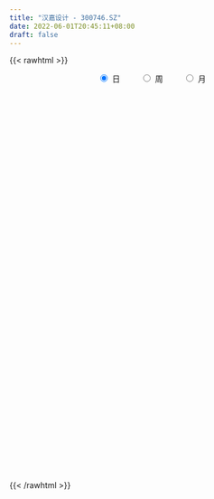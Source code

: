 ```yaml
---
title: "汉嘉设计 - 300746.SZ"
date: 2022-06-01T20:45:11+08:00
draft: false
---
```

{{< rawhtml >}}
    <div style="text-align: center">
        <label style="padding: 1rem;"><input style="margin-right: .5rem" type="radio" name="period" value="D" checked onclick="period_change(this)">日</label>
        <label style="padding: 1rem;"><input style="margin-right: .5rem" type="radio" name="period" value="W" onclick="period_change(this)">周</label>
        <label style="padding: 1rem;"><input style="margin-right: .5rem" type="radio" name="period" value="M" onclick="period_change(this)">月</label>
    </div>
    <div id="chart" style="height: 700px;"></div> 
    <script type="text/javascript">
        const D_v = [13482.18,7710.62,8378.0,9754.0,9470.31,9948.3,6778.0,13815.57,10418.8,9496.96,15297.46,9748.0,9973.59,16917.07,10703.0,21646.0,14694.37,10644.37,14281.01,14773.0,10984.0,14101.0,9084.0,72446.32,215470.37,223702.11,164148.01,157934.18,100120.93,167652.04,116423.9,81805.06,72553.05,66364.0,67013.83,118522.79,172668.1,98224.15,192174.08,139725.0,98122.0,67207.31,87453.75,120663.86,143365.86,82135.0,95644.5,45718.0,66175.0,53159.0,77370.0,84193.0,53457.0,52275.0,35004.0,29480.0,36702.0,38742.0,78717.0,57139.0,57233.0,41363.0,29751.0,58859.0,48955.75,58013.75,41731.75,52551.0,74905.0,63586.75,90075.85,80078.94,62945.09,161487.99,361607.97,238582.52,185133.95,161038.46,165440.14,144382.77,77233.83,144692.92,170844.49,327084.99,285439.63,226725.39,171052.62,250813.85,174300.81,184221.51,148908.73,131673.28,102467.27,82643.39,89782.0,81151.35,110145.25,85164.99,68678.47,64836.95,67628.73,107218.68,178016.84,160335.96,139767.0,127339.21,114273.49,109894.62,84017.02,118692.64,56291.0,61583.95,61579.61,43598.63,86088.95,64455.0,109164.6,69296.13,67841.61,57958.11,47672.0,48407.0,59880.0,48649.49,93341.1,156539.95,87064.66,117193.49,138531.41,147629.24,92146.39,90573.0,66394.12,103292.49,124160.76,85364.84,86820.02,63726.5,42540.98,58354.98,44979.0,62086.0,53793.0,79190.0,32323.02,34358.0,33939.0,46205.0,28167.0,25976.0,20082.0,21830.86,31161.86,25315.0,46982.5,27942.0,33465.5,36793.0,46747.0,29745.0,32103.0,33452.0,21873.78,48791.0,68017.78,46001.0,31337.0,15046.0,36153.77,33327.0,18391.36,15926.0,58910.48,47058.86,35559.0,70361.65,52792.1,61692.58,174159.64,331926.5,403233.24,309454.34,234385.29,209038.47,167897.01,280438.01,296257.23,202605.86,143461.09,136350.23,113280.98,120476.98,72810.41,85618.91,129911.0,129680.0,97716.0,137375.0,213908.39,243377.31,252921.21,261281.6,278482.84,192017.03,123282.62,99644.41,107954.8,85295.8,77654.0,65851.0,89235.8,115283.8,73138.0,79589.0,101650.0,131961.0,91544.0,80406.0,52426.0,60216.0,40214.0,34304.0,36703.0,46347.0,43258.0,61655.38,56705.0,69111.0,48062.46,61563.26,60564.0,45585.0,66834.0,134790.0,144726.0,107261.0,68543.0,50225.86,89768.0,98013.26,102193.26,77502.0,52598.0,65386.0,55687.26,70716.66,47895.38,40552.0,47584.8,34900.0]
const D_histogram = [0.0,-0.0043778917,-0.0012536771,0.0057799985,0.0105106478,0.0072781113,0.0073312593,0.0225516087,0.0239207005,0.0256332552,0.0282935712,0.0326139523,0.0395630175,0.0533913912,0.0567918809,0.0590348292,0.0476706059,0.0383670878,0.0174941286,0.0182038192,0.0216346541,0.0265355079,0.0213126011,0.0566904467,0.2121394626,0.3085637607,0.3174026,0.3181423007,0.2284386543,0.2042976854,0.1702811175,0.1137859404,0.0572697618,-0.0040089765,-0.0410495016,-0.0292984821,0.0225872379,0.0103587329,0.0772629574,0.0928501231,0.0430352464,0.0090497606,-0.0018936763,-0.0104399483,0.0038181662,-0.0378328896,-0.1463612439,-0.205542917,-0.2068541431,-0.2117752031,-0.1803232598,-0.1494176311,-0.1239183803,-0.1439031599,-0.141140943,-0.1283670246,-0.1273725141,-0.1126864671,-0.0589866768,-0.0334070667,-0.0582816413,-0.0969228345,-0.1034385573,-0.0652395119,-0.0608564831,-0.0329278309,-0.0250962379,-0.0036981986,0.0156255752,0.0344896444,0.0766253216,0.0760294805,0.041564938,0.1782649008,0.3736403619,0.4292644523,0.4009823421,0.3257261033,0.2715827579,0.1577593211,0.0872757237,0.0739688851,0.2529859144,0.3316949918,0.3836984496,0.2941219112,0.1804515598,0.205616007,0.0634340642,0.0459356389,-0.0435042211,-0.1334766705,-0.2162350323,-0.3155250147,-0.4053658827,-0.4274528765,-0.3790501401,-0.3834828156,-0.3428973804,-0.329112144,-0.2986313017,-0.2434464969,-0.1814273089,-0.0826071148,-0.0181198682,0.0088794072,-0.0900769978,-0.1634592441,-0.18249495,-0.2683404227,-0.3006599686,-0.2882058635,-0.2988343441,-0.2753331876,-0.2152625568,-0.1538703455,-0.0907266034,-0.0441132511,-0.0076766533,-0.0085546368,0.0164929372,0.0103440239,0.0259816564,0.0367182129,0.0683635901,0.1365585249,0.1429508075,0.1724548789,0.2321827528,0.2914119872,0.2916253577,0.2251294508,0.1867261368,0.181405018,0.1941638636,0.1754641859,0.1281567235,0.0625854985,0.0128506677,-0.0130143993,-0.0522080226,-0.0445432791,-0.0658957322,-0.1452136026,-0.1768126472,-0.1897043009,-0.2042808666,-0.2357358572,-0.2370697452,-0.2189076732,-0.2028721677,-0.1746610502,-0.1373721009,-0.0954031973,-0.0537408331,-0.0257044331,-0.0202427864,-0.0070770536,0.0228729275,0.0427797079,0.0382048569,0.0152791638,0.0167480695,0.0359126602,0.066983838,0.0418523731,-0.0090768248,-0.0400190786,-0.1249098211,-0.1321764895,-0.1500835449,-0.1367668067,-0.0474299544,0.0167778123,0.0536304679,0.1066383439,0.1206610714,0.1420663638,0.2373757412,0.4789153908,0.5950391942,0.5821746345,0.5301148848,0.45501555,0.3809983425,0.3453943141,0.3210593972,0.1635243647,0.0610925793,-0.0053555448,-0.0703878984,-0.1505298387,-0.2078180851,-0.2820348477,-0.2998192947,-0.2667243152,-0.2521205447,-0.2145616715,-0.1521035142,-0.0371889033,0.024478249,0.1220941789,0.1478209995,0.1400584913,0.0924521401,0.0442573833,-0.0328194009,-0.0569580018,-0.1102873805,-0.116988385,-0.1342614364,-0.2213477558,-0.2442032274,-0.273668016,-0.2451184548,-0.2575470708,-0.249589575,-0.2943711154,-0.3110967889,-0.3377015492,-0.3336044014,-0.3141408838,-0.3011324508,-0.3136337836,-0.312974139,-0.3336873238,-0.3419611639,-0.2938724302,-0.2552443474,-0.1791509213,-0.1014712352,-0.0462110137,0.0225126225,0.1263279574,0.1681100989,0.2202192434,0.240206214,0.2466713513,0.2595486284,0.2606533982,0.2783482476,0.2695244466,0.2527726548,0.1820993157,0.1655218444,0.1505145694,0.1451484493,0.1224056681,0.0975534772,0.081662105]
const D_fast = [0.0,-0.0054723647,-0.0026615693,0.0058171059,0.0131754172,0.0117624085,0.0136483713,0.0345066229,0.0418558898,0.0499767583,0.0597104672,0.0721843363,0.0890241559,0.1162003774,0.1337988373,0.1508004929,0.1513539211,0.1516421749,0.1351427478,0.1404033933,0.1492428917,0.1607776224,0.1608828659,0.2104333232,0.4189172048,0.592482443,0.6806719324,0.7609472082,0.7283532254,0.7552866779,0.7638403894,0.7357916973,0.6935929592,0.6313119767,0.5840090762,0.5884354752,0.6459680047,0.6363291829,0.7225491467,0.7613488432,0.7222927781,0.6905697325,0.6791528764,0.6679966174,0.6832092735,0.6320999953,0.4869813301,0.3764139276,0.3233891658,0.265524305,0.2518954333,0.2454466543,0.23996631,0.1840057404,0.1514827217,0.1321648839,0.1013162659,0.087830696,0.1267838172,0.1440116606,0.1045666756,0.0416947738,0.0093194117,0.0312085791,0.0203774871,0.0400741816,0.0416317151,0.0621052047,0.0853353723,0.1128218526,0.1741138603,0.1925253892,0.1684520813,0.3497182692,0.6385038209,0.8014440243,0.8734074997,0.8795827867,0.8933351307,0.8189515242,0.7702868578,0.7754722404,1.0177357483,1.1793685736,1.3272966439,1.3112505833,1.2426931218,1.3192615708,1.192938144,1.1869236285,1.0866077132,0.9632660962,0.8264489763,0.6482777403,0.4570954016,0.3281451886,0.28178539,0.1814820106,0.1363431007,0.0678503011,0.023673318,0.0179964986,0.0346588594,0.1128272748,0.1727845543,0.2020036816,0.0805280271,-0.0337190302,-0.0983784736,-0.251309052,-0.3587935901,-0.4183909508,-0.5037280175,-0.5490601578,-0.5428051662,-0.5198805413,-0.4794184501,-0.4438334106,-0.409315976,-0.4123326188,-0.3831618104,-0.3867247178,-0.3645916711,-0.3446755615,-0.2959392868,-0.1936047207,-0.1514747363,-0.0788569452,0.038916617,0.1709988482,0.2441185581,0.2339050139,0.2421832341,0.2822133698,0.3435131812,0.36867955,0.3534112685,0.3034864182,0.2569642543,0.2278455874,0.1755999585,0.1721288822,0.1343024961,0.018681225,-0.0571209814,-0.1174387103,-0.1830854927,-0.2734744476,-0.3340757718,-0.3706406182,-0.4053231546,-0.4207772996,-0.4178313756,-0.3997132713,-0.3714861153,-0.3498758237,-0.3494748736,-0.3380784041,-0.3024101912,-0.2718084838,-0.2668321206,-0.2859380227,-0.2802820996,-0.2521393439,-0.2043222066,-0.2189905782,-0.2721889824,-0.3131360058,-0.4292542035,-0.4695649943,-0.5249929359,-0.5458678994,-0.4683885358,-0.399986316,-0.3497260434,-0.2700585814,-0.225870586,-0.1689487026,-0.01429539,0.3469731073,0.6118567093,0.7445358082,0.8250047797,0.8636593325,0.8848917105,0.9356362607,0.991566193,0.8749122518,0.7877536112,0.7199666009,0.6373372726,0.5195628727,0.410320105,0.2655946305,0.1728553599,0.1392692605,0.0908428948,0.0747613502,0.099193629,0.204811014,0.2725977286,0.4007372032,0.4634192736,0.4906713883,0.4661780721,0.4290476611,0.3437660267,0.3053879254,0.2244867016,0.1885386008,0.1377001903,-0.004723068,-0.0886293465,-0.1865111392,-0.2192411916,-0.2960565753,-0.3504964733,-0.4688707925,-0.5633706633,-0.6744008108,-0.7537047634,-0.8127764668,-0.8750511464,-0.9659609251,-1.0435448153,-1.1476798311,-1.2414439621,-1.2668233359,-1.29200634,-1.2607006442,-1.208388767,-1.1646812988,-1.090329507,-0.9549321828,-0.8711225165,-0.7639585612,-0.6839200372,-0.615787062,-0.5380226278,-0.4717545084,-0.3844725971,-0.3259152865,-0.2794739146,-0.3046224248,-0.279819435,-0.2571980677,-0.2262770754,-0.2184184396,-0.2188822612,-0.2143581071]
const D_slow = [0.0,-0.0010944729,-0.0014078922,0.0000371074,0.0026647694,0.0044842972,0.006317112,0.0119550142,0.0179351893,0.0243435031,0.0314168959,0.039570384,0.0494611384,0.0628089862,0.0770069564,0.0917656637,0.1036833152,0.1132750871,0.1176486193,0.1221995741,0.1276082376,0.1342421146,0.1395702648,0.1537428765,0.2067777422,0.2839186823,0.3632693323,0.4428049075,0.4999145711,0.5509889925,0.5935592718,0.6220057569,0.6363231974,0.6353209532,0.6250585778,0.6177339573,0.6233807668,0.62597045,0.6452861894,0.6684987201,0.6792575317,0.6815199719,0.6810465528,0.6784365657,0.6793911073,0.6699328849,0.6333425739,0.5819568447,0.5302433089,0.4772995081,0.4322186932,0.3948642854,0.3638846903,0.3279089003,0.2926236646,0.2605319085,0.2286887799,0.2005171632,0.185770494,0.1774187273,0.162848317,0.1386176083,0.112757969,0.096448091,0.0812339702,0.0730020125,0.066727953,0.0658034034,0.0697097972,0.0783322083,0.0974885387,0.1164959088,0.1268871433,0.1714533685,0.2648634589,0.372179572,0.4724251576,0.5538566834,0.6217523728,0.6611922031,0.683011134,0.7015033553,0.7647498339,0.8476735819,0.9435981943,1.0171286721,1.062241562,1.1136455638,1.1295040798,1.1409879896,1.1301119343,1.0967427667,1.0426840086,0.9638027549,0.8624612843,0.7555980651,0.6608355301,0.5649648262,0.4792404811,0.3969624451,0.3223046197,0.2614429955,0.2160861682,0.1954343896,0.1909044225,0.1931242743,0.1706050249,0.1297402139,0.0841164764,0.0170313707,-0.0581336215,-0.1301850873,-0.2048936734,-0.2737269703,-0.3275426095,-0.3660101958,-0.3886918467,-0.3997201595,-0.4016393228,-0.403777982,-0.3996547477,-0.3970687417,-0.3905733276,-0.3813937744,-0.3643028768,-0.3301632456,-0.2944255437,-0.251311824,-0.1932661358,-0.120413139,-0.0475067996,0.0087755631,0.0554570973,0.1008083518,0.1493493177,0.1932153641,0.225254545,0.2409009197,0.2441135866,0.2408599867,0.2278079811,0.2166721613,0.2001982283,0.1638948276,0.1196916658,0.0722655906,0.0211953739,-0.0377385904,-0.0970060267,-0.151732945,-0.2024509869,-0.2461162494,-0.2804592747,-0.304310074,-0.3177452823,-0.3241713906,-0.3292320872,-0.3310013505,-0.3252831187,-0.3145881917,-0.3050369775,-0.3012171865,-0.2970301692,-0.2880520041,-0.2713060446,-0.2608429513,-0.2631121575,-0.2731169272,-0.3043443825,-0.3373885048,-0.3749093911,-0.4091010927,-0.4209585813,-0.4167641283,-0.4033565113,-0.3766969253,-0.3465316574,-0.3110150665,-0.2516711312,-0.1319422835,0.0168175151,0.1623611737,0.2948898949,0.4086437824,0.503893368,0.5902419466,0.6705067958,0.711387887,0.7266610319,0.7253221457,0.7077251711,0.6700927114,0.6181381901,0.5476294782,0.4726746545,0.4059935757,0.3429634395,0.2893230217,0.2512971431,0.2419999173,0.2481194795,0.2786430243,0.3155982741,0.350612897,0.373725932,0.3847902778,0.3765854276,0.3623459272,0.334774082,0.3055269858,0.2719616267,0.2166246877,0.1555738809,0.0871568769,0.0258772632,-0.0385095045,-0.1009068983,-0.1744996771,-0.2522738743,-0.3366992616,-0.420100362,-0.4986355829,-0.5739186956,-0.6523271415,-0.7305706763,-0.8139925072,-0.8994827982,-0.9729509058,-1.0367619926,-1.0815497229,-1.1069175317,-1.1184702852,-1.1128421295,-1.0812601402,-1.0392326155,-0.9841778046,-0.9241262511,-0.8624584133,-0.7975712562,-0.7324079067,-0.6628208447,-0.5954397331,-0.5322465694,-0.4867217405,-0.4453412794,-0.407712637,-0.3714255247,-0.3408241077,-0.3164357384,-0.2960202121]
const D_data = [['2021-05-21', 9.2588, 9.4548, 9.2098, 9.5234],['2021-05-24', 9.3862, 9.3862, 9.347, 9.4254],['2021-05-25', 9.3764, 9.4744, 9.3372, 9.494],['2021-05-26', 9.5429, 9.5527, 9.4254, 9.5527],['2021-05-27', 9.6605, 9.5625, 9.5429, 9.6605],['2021-05-28', 9.6017, 9.4744, 9.4156, 9.6311],['2021-05-31', 9.4352, 9.5136, 9.4058, 9.5429],['2021-06-01', 9.5723, 9.7585, 9.4548, 9.7977],['2021-06-02', 9.7585, 9.6507, 9.6115, 9.7879],['2021-06-03', 9.6467, 9.6863, 9.6467, 9.8149],['2021-06-04', 9.8248, 9.7357, 9.6961, 10.0325],['2021-06-07', 9.6863, 9.805, 9.617, 9.805],['2021-06-08', 9.7951, 9.9039, 9.7456, 9.9138],['2021-06-09', 9.9138, 10.0919, 9.894, 10.1018],['2021-06-10', 10.0226, 10.0622, 9.993, 10.1018],['2021-06-11', 10.27, 10.1216, 10.0721, 10.4382],['2021-06-15', 10.0721, 9.9831, 9.8545, 10.1908],['2021-06-16', 9.9435, 10.0029, 9.8841, 10.082],['2021-06-17', 9.9138, 9.8149, 9.7654, 10.0424],['2021-06-18', 9.8446, 10.0622, 9.7654, 10.1414],['2021-06-21', 10.0424, 10.1414, 10.0128, 10.1513],['2021-06-22', 10.2799, 10.2205, 10.1117, 10.4085],['2021-06-23', 10.27, 10.1315, 10.1117, 10.2898],['2021-06-24', 10.2898, 10.7746, 10.2799, 11.0121],['2021-06-25', 10.6954, 12.9315, 10.5371, 12.9315],['2021-06-28', 13.1393, 13.1195, 12.5258, 14.4947],['2021-06-29', 12.5357, 12.605, 11.8926, 13.0799],['2021-06-30', 12.2191, 12.8424, 11.9916, 13.5152],['2021-07-01', 12.4665, 11.7541, 11.6552, 12.7435],['2021-07-02', 11.675, 12.5159, 11.5859, 13.2976],['2021-07-05', 12.8029, 12.4665, 12.0509, 12.8622],['2021-07-06', 12.4665, 12.14, 11.9718, 12.5456],['2021-07-07', 11.9223, 11.9916, 11.9025, 12.3181],['2021-07-08', 12.0311, 11.7244, 11.6255, 12.041],['2021-07-09', 11.6354, 11.8333, 11.5661, 12.1598],['2021-07-12', 11.9916, 12.4368, 11.8333, 12.8424],['2021-07-13', 12.2587, 13.1986, 12.1301, 14.2078],['2021-07-14', 13.3569, 12.605, 12.4665, 13.3569],['2021-07-15', 12.5456, 13.8714, 12.3972, 14.3958],['2021-07-16', 13.8615, 13.6142, 13.2877, 14.1781],['2021-07-19', 13.2481, 12.8523, 12.8227, 13.5548],['2021-07-20', 12.694, 12.9414, 12.6446, 13.2976],['2021-07-21', 12.8523, 13.2085, 12.6742, 13.2085],['2021-07-22', 13.1689, 13.2778, 12.8227, 13.9209],['2021-07-23', 13.1492, 13.6735, 12.7534, 13.9704],['2021-07-26', 13.4559, 12.981, 12.8622, 13.6043],['2021-07-27', 12.9612, 11.7541, 11.6354, 13.1689],['2021-07-28', 11.5562, 11.8629, 11.1308, 12.041],['2021-07-29', 12.0509, 12.3379, 11.8827, 12.5159],['2021-07-30', 12.1499, 12.1795, 11.9223, 12.4467],['2021-08-02', 12.3675, 12.6149, 12.2785, 12.8326],['2021-08-03', 12.5456, 12.7039, 12.5357, 13.1393],['2021-08-04', 12.4665, 12.7336, 12.3774, 12.882],['2021-08-05', 12.6742, 12.1202, 11.9916, 12.694],['2021-08-06', 12.0806, 12.2884, 12.0113, 12.2983],['2021-08-09', 12.14, 12.3873, 12.14, 12.4467],['2021-08-10', 12.3675, 12.2092, 12.1499, 12.5852],['2021-08-11', 12.1499, 12.3576, 12.1103, 12.5258],['2021-08-12', 12.3675, 12.9909, 12.2983, 13.07],['2021-08-13', 12.882, 12.8424, 12.5951, 13.0601],['2021-08-16', 12.9018, 12.1993, 12.1894, 13.0205],['2021-08-17', 12.1202, 11.8135, 11.7838, 12.5159],['2021-08-18', 11.8629, 12.0311, 11.6848, 12.229],['2021-08-19', 12.0608, 12.6248, 11.7739, 12.6446],['2021-08-20', 12.3873, 12.2785, 12.0608, 12.5456],['2021-08-23', 12.2092, 12.6347, 11.9916, 12.6347],['2021-08-24', 12.6545, 12.4665, 12.3873, 12.8029],['2021-08-25', 12.3477, 12.7138, 12.229, 12.7633],['2021-08-26', 12.5555, 12.8128, 12.4863, 13.0997],['2021-08-27', 12.6742, 12.9414, 12.6742, 13.2184],['2021-08-30', 12.8523, 13.4559, 12.5753, 13.4559],['2021-08-31', 13.3569, 13.1096, 12.7435, 13.7329],['2021-09-01', 12.8721, 12.6545, 12.417, 13.0799],['2021-09-02', 12.6446, 15.1873, 12.5951, 15.1873],['2021-09-03', 16.5923, 17.0771, 16.0382, 17.6608],['2021-09-06', 16.5725, 16.3746, 15.6622, 17.6905],['2021-09-07', 16.335, 15.7909, 15.6721, 16.5131],['2021-09-08', 15.682, 15.2863, 15.1576, 16.3251],['2021-09-09', 15.0785, 15.5237, 15.0785, 16.0283],['2021-09-10', 15.2467, 14.5838, 14.3661, 15.3951],['2021-09-13', 14.7322, 14.8213, 14.3068, 14.9004],['2021-09-14', 14.7916, 15.4743, 14.5145, 15.6128],['2021-09-15', 15.8403, 18.5711, 15.6326, 18.5711],['2021-09-16', 19.5902, 18.3633, 17.3442, 20.3322],['2021-09-17', 18.2545, 18.7987, 18.2545, 21.1237],['2021-09-22', 18.3237, 17.3343, 17.1661, 18.7492],['2021-09-23', 17.7895, 16.8198, 16.7209, 18.2347],['2021-09-24', 17.0474, 18.6305, 16.335, 19.2835],['2021-09-27', 17.7697, 16.4834, 16.0085, 18.1555],['2021-09-28', 16.81, 17.8191, 16.3746, 18.2545],['2021-09-29', 17.1859, 16.7902, 16.3845, 17.6114],['2021-09-30', 16.8001, 16.3845, 15.8403, 16.8396],['2021-10-08', 16.622, 16.0184, 15.6227, 16.9188],['2021-10-11', 16.1075, 15.2467, 15.0983, 16.1174],['2021-10-12', 15.0983, 14.6926, 14.2771, 15.4149],['2021-10-13', 14.6432, 15.0191, 14.3167, 15.1774],['2021-10-14', 14.841, 15.7513, 14.6333, 15.8403],['2021-10-15', 15.4446, 14.9895, 14.7817, 15.6128],['2021-10-18', 14.9895, 15.4347, 14.8608, 15.5138],['2021-10-19', 15.2665, 15.0389, 14.9796, 15.6721],['2021-10-20', 14.9499, 15.1675, 14.6432, 15.4743],['2021-10-21', 15.1478, 15.5336, 15.0686, 16.3845],['2021-10-22', 17.3145, 15.8008, 15.6326, 18.5414],['2021-10-25', 15.5336, 16.622, 15.0488, 17.0771],['2021-10-26', 16.523, 16.622, 16.0481, 17.2156],['2021-10-27', 17.1167, 16.4241, 16.246, 17.6114],['2021-10-28', 16.2262, 14.6432, 14.6333, 16.3845],['2021-10-29', 14.5343, 14.4156, 13.7527, 14.8114],['2021-11-01', 14.3463, 14.7223, 14.0, 14.9895],['2021-11-02', 14.2474, 13.4262, 13.3371, 14.5145],['2021-11-03', 13.4559, 13.5449, 13.1591, 13.6142],['2021-11-04', 13.5944, 13.8022, 13.4757, 14.0693],['2021-11-05', 13.7527, 13.258, 13.1294, 13.8022],['2021-11-08', 13.3075, 13.4559, 13.0502, 13.5053],['2021-11-09', 13.5845, 13.9011, 13.5845, 14.1584],['2021-11-10', 13.6538, 14.0495, 13.5845, 14.0693],['2021-11-11', 14.3266, 14.2573, 14.0, 14.6926],['2021-11-12', 14.188, 14.2375, 14.0495, 14.5244],['2021-11-15', 14.1682, 14.2573, 13.9308, 14.3859],['2021-11-16', 14.2771, 13.822, 13.723, 14.3167],['2021-11-17', 13.7923, 14.1584, 13.7923, 14.2177],['2021-11-18', 14.1584, 13.7725, 13.7527, 14.2474],['2021-11-19', 13.8121, 14.0297, 13.5251, 14.2276],['2021-11-22', 14.0495, 14.0099, 13.9209, 14.1979],['2021-11-23', 14.0495, 14.376, 13.9902, 14.5937],['2021-11-24', 14.376, 15.1379, 13.8813, 15.316],['2021-11-25', 14.9103, 14.6333, 14.5541, 14.9301],['2021-11-26', 14.6926, 15.1082, 14.5937, 15.6128],['2021-11-29', 14.7916, 15.8601, 14.6827, 16.7209],['2021-11-30', 15.7612, 16.3647, 15.4149, 16.7011],['2021-12-01', 16.1273, 16.0085, 15.6919, 16.2262],['2021-12-02', 15.8107, 15.1972, 14.9993, 15.8107],['2021-12-03', 15.1972, 15.4347, 14.94, 15.7315],['2021-12-06', 15.2368, 15.8898, 14.9895, 16.81],['2021-12-07', 15.6128, 16.3054, 15.1675, 16.6022],['2021-12-08', 15.9591, 16.0679, 15.7216, 16.1965],['2021-12-09', 16.0283, 15.682, 15.682, 16.4439],['2021-12-10', 15.6622, 15.2566, 15.2071, 15.6622],['2021-12-13', 15.2665, 15.2071, 15.128, 15.494],['2021-12-14', 14.9993, 15.3357, 14.7421, 15.3357],['2021-12-15', 15.2467, 14.9993, 14.8707, 15.3357],['2021-12-16', 15.1379, 15.494, 14.9598, 15.494],['2021-12-17', 15.682, 15.0785, 15.0488, 15.682],['2021-12-20', 14.9697, 14.0198, 13.9902, 15.0191],['2021-12-21', 13.9704, 14.2078, 13.8714, 14.2771],['2021-12-22', 14.1485, 14.188, 14.0594, 14.3661],['2021-12-23', 14.1979, 13.9407, 13.9011, 14.1979],['2021-12-24', 13.9605, 13.4262, 13.347, 14.0],['2021-12-27', 13.5053, 13.5152, 13.2184, 13.535],['2021-12-28', 13.5053, 13.6043, 13.4064, 13.6735],['2021-12-29', 13.6538, 13.4757, 13.3371, 13.6538],['2021-12-30', 13.5053, 13.5647, 13.4658, 13.7329],['2021-12-31', 13.5548, 13.6933, 13.5548, 14.0],['2022-01-04', 13.5548, 13.8318, 13.5548, 13.911],['2022-01-05', 14.099, 13.9506, 13.7428, 14.4255],['2022-01-06', 13.8516, 13.8912, 13.6637, 14.0198],['2022-01-07', 13.8516, 13.634, 13.5944, 14.0891],['2022-01-10', 13.5746, 13.723, 13.1195, 13.9308],['2022-01-11', 13.8318, 14.0099, 13.7923, 14.2474],['2022-01-12', 14.0099, 14.0, 13.8121, 14.0891],['2022-01-13', 13.9506, 13.723, 13.723, 14.0891],['2022-01-14', 13.7329, 13.3965, 13.3965, 13.8714],['2022-01-17', 13.3569, 13.6142, 13.3569, 13.6142],['2022-01-18', 13.6933, 13.8714, 13.2481, 14.0099],['2022-01-19', 13.7428, 14.1584, 13.5944, 14.3266],['2022-01-20', 13.9011, 13.4757, 13.446, 14.0],['2022-01-21', 13.4658, 12.9216, 12.882, 13.5548],['2022-01-24', 12.8128, 12.8919, 12.7633, 13.0304],['2022-01-25', 12.8029, 11.7937, 11.7541, 12.8622],['2022-01-26', 11.8629, 12.3675, 11.8432, 12.417],['2022-01-27', 12.3873, 12.0015, 11.9718, 12.3873],['2022-01-28', 12.2884, 12.2092, 12.0212, 12.3675],['2022-02-07', 12.4764, 13.3075, 12.3477, 13.4559],['2022-02-08', 13.3569, 13.3371, 12.9216, 13.3569],['2022-02-09', 13.2184, 13.2382, 13.1393, 13.446],['2022-02-10', 13.2382, 13.6933, 13.1986, 14.0198],['2022-02-11', 13.2877, 13.4262, 13.2382, 13.9704],['2022-02-14', 13.258, 13.6735, 13.1591, 14.0099],['2022-02-15', 13.8121, 15.029, 13.2382, 16.0283],['2022-02-16', 15.029, 18.0368, 14.7322, 18.0368],['2022-02-17', 19.1548, 17.8587, 17.4135, 19.9563],['2022-02-18', 16.1471, 17.0078, 16.1471, 18.67],['2022-02-21', 16.8396, 16.8198, 16.335, 17.1167],['2022-02-22', 16.4142, 16.6319, 16.2559, 17.7895],['2022-02-23', 16.6022, 16.6418, 16.2856, 16.7506],['2022-02-24', 16.8198, 17.1958, 16.1471, 17.2948],['2022-02-25', 17.1859, 17.5322, 16.5527, 19.2736],['2022-02-28', 16.7209, 15.6622, 15.4248, 16.8693],['2022-03-01', 15.6622, 15.8403, 15.6029, 16.434],['2022-03-02', 15.5831, 15.9591, 15.5336, 16.3153],['2022-03-03', 15.8799, 15.6919, 15.5435, 16.1569],['2022-03-04', 15.5336, 15.1181, 14.9004, 15.7909],['2022-03-07', 14.8509, 14.9796, 14.7025, 15.2467],['2022-03-08', 14.7025, 14.2969, 14.2474, 15.1675],['2022-03-09', 14.3661, 14.5937, 14.0198, 15.1379],['2022-03-10', 14.9202, 15.1082, 14.7322, 15.3852],['2022-03-11', 14.7421, 14.8509, 14.3958, 15.0686],['2022-03-14', 14.6926, 15.1379, 14.5937, 15.6326],['2022-03-15', 14.841, 15.6128, 14.6432, 16.3944],['2022-03-16', 15.6425, 16.711, 15.2467, 16.711],['2022-03-17', 16.3944, 16.5527, 16.1273, 17.7103],['2022-03-18', 16.1471, 17.5322, 16.058, 17.8092],['2022-03-21', 18.1456, 17.1167, 16.9287, 19.1944],['2022-03-22', 16.7011, 16.9089, 16.2856, 17.5916],['2022-03-23', 16.6022, 16.4043, 16.3449, 17.0573],['2022-03-24', 16.4142, 16.246, 16.1372, 16.6121],['2022-03-25', 15.9986, 15.6029, 15.5435, 16.2163],['2022-03-28', 15.6029, 16.0085, 15.2962, 16.2163],['2022-03-29', 16.0283, 15.4149, 15.3061, 16.0778],['2022-03-30', 15.6029, 15.7909, 15.4842, 16.0184],['2022-03-31', 16.0085, 15.5336, 15.4842, 16.246],['2022-04-01', 15.4446, 14.2672, 14.1979, 15.5138],['2022-04-06', 14.2078, 14.6135, 14.1979, 14.6432],['2022-04-07', 14.4552, 14.1979, 14.1089, 15.128],['2022-04-08', 14.099, 14.7223, 14.0594, 14.9202],['2022-04-11', 14.841, 14.0495, 13.8813, 15.1379],['2022-04-12', 13.6538, 14.0792, 13.3569, 14.287],['2022-04-13', 13.9803, 13.0799, 13.0106, 14.0495],['2022-04-14', 13.1887, 12.9909, 12.9909, 13.3371],['2022-04-15', 12.9909, 12.4467, 12.3576, 13.1195],['2022-04-18', 12.417, 12.4467, 12.0806, 12.605],['2022-04-19', 12.4665, 12.3774, 12.1301, 12.6347],['2022-04-20', 12.3181, 12.0608, 11.9718, 12.4269],['2022-04-21', 12.0806, 11.4078, 11.3386, 12.0905],['2022-04-22', 11.2297, 11.1901, 11.1704, 11.5364],['2022-04-25', 11.1407, 10.4976, 10.4184, 11.2693],['2022-04-26', 10.4382, 10.181, 10.181, 10.8043],['2022-04-27', 10.2799, 10.6064, 10.0919, 10.6658],['2022-04-28', 10.547, 10.359, 10.1216, 10.547],['2022-04-29', 10.7449, 10.8142, 10.5075, 10.9527],['2022-05-05', 10.8636, 10.9824, 10.735, 11.2099],['2022-05-06', 10.735, 10.8439, 10.5371, 11.0813],['2022-05-09', 11.2495, 11.1803, 10.9824, 11.5265],['2022-05-10', 10.8933, 11.9916, 10.8439, 12.1499],['2022-05-11', 11.9718, 11.576, 11.576, 12.5258],['2022-05-12', 11.5364, 11.9718, 11.4969, 12.2389],['2022-05-13', 12.0311, 11.8135, 11.6651, 12.0311],['2022-05-16', 11.853, 11.7838, 11.675, 11.9619],['2022-05-17', 11.8036, 12.0015, 11.4771, 12.1993],['2022-05-18', 12.2092, 11.9916, 11.9718, 12.4368],['2022-05-19', 11.6947, 12.3675, 11.6947, 12.5159],['2022-05-20', 12.2686, 12.1894, 12.0212, 12.4566],['2022-05-23', 12.1598, 12.1499, 11.9322, 12.2686],['2022-05-24', 12.1598, 11.3386, 11.2891, 12.2092],['2022-05-25', 11.3287, 11.853, 11.3287, 11.9223],['2022-05-26', 12.0509, 11.853, 11.7838, 12.3379],['2022-05-27', 11.9025, 11.9817, 11.7937, 12.1499],['2022-05-30', 11.8728, 11.7442, 11.576, 11.9619],['2022-05-31', 11.91, 11.63, 11.52, 12.21],['2022-06-01', 11.63, 11.66, 11.53, 11.86]]
const W_v = [261.14,924.46,9673.94,328849.75,1362915.1599999999,1480491.8400000001,1367835.4200000002,1345896.71,756379.3100000001,841925.01,709926.78,501770.47,545162.14,348222.88,376522.4,424482.1800000001,360280.14,277676.92,183826.9,477347.86,283903.34,362609.0600000001,234105.11,131826.65,140251.83,488035.43,937931.9399999999,759757.74,295164.35,865831.02,533650.8100000001,423814.14,233542.17,257211.76,390438.4,501554.77,596534.25,633855.8400000001,478876.62,271882.24,208585.49,225522.91,168027.89,146589.93,67658.56,147997.49,151433.4,103004.71,218975.8,207039.69,230744.77,117469.65,95140.0,211928.89,81416.92,91652.85,66323.88,67827.15,80454.05,63824.0,62925.55,98552.9,194554.01,118123.74,139038.59,244680.13,41972.15,256240.25,311758.51,132369.65,99409.23,71750.31,82848.72,68874.36,55186.73,52394.85,183241.13,177772.88,81229.14,75726.87,109110.75,81010.46,55888.92,88191.44,113871.34,136967.62,200480.99,241461.23,149934.75,101412.54,94826.34,108300.01,106047.96,95684.07,302725.68,299417.72,202611.06,167121.74,130904.71,58764.88,93586.48,80373.68,60827.21,35670.04,87074.76,263345.28,261329.48,189241.05,194767.41,449079.44,271838.85,408079.7,447345.53,446796.05,572384.75,276658.96,178698.53,55563.86,20965.53,167112.85,256975.73,323424.11,464074.8300000001,282240.0,147914.06,125272.13,86857.16,95481.59,83830.0,106984.13,65627.86,117853.0,114298.0,149156.22,88978.82,93602.0,50765.09,48214.0,183959.55,185669.35,230261.43,135983.0,77065.0,92725.07,50125.02,47346.0,45997.04,55149.49,17236.7,44461.72,47484.08,45261.23,55806.79,68987.66,54392.75,322085.69,813557.27,404159.84,721314.12,516812.78,342831.5,302299.0,240780.0,236161.75,290788.25,756195.84,894577.84,1005295.86,648591.86,639104.3300000001,102467.27,448886.98,486379.6699999999,651610.28,382164.22,372603.31,281758.72,502788.6900000001,535274.16,463364.61,261753.96,226015.02,127217.72,133705.0,178840.0,216020.56,118844.13,264682.09,1280466.3,1188016.01,716175.1399999999,515736.32,1108863.51,801381.7000000001,433320.4,254377.0,416553.0,200826.0,297097.1,106149.0,522154.0,417702.38,292283.3,123036.8]
const W_histogram = [0.0,0.3043336752,0.9678289515,2.1188656979,2.4620592384,2.8200320556,2.8921776234,2.9260398423,2.5161514246,2.0498460431,1.2199607475,0.5484420038,0.0132124701,-0.4638960389,-0.8354750357,-1.0008646129,-1.2486315911,-1.3993987135,-1.5280785357,-1.5189374532,-1.555691661,-1.4429788976,-1.4593100034,-1.4656448439,-1.4177777034,-1.0050613817,-0.8582593374,-0.8094744189,-0.6605297017,-0.378253598,-0.3177665893,-0.2886857021,-0.3693093347,-0.3291732866,-0.2220848593,-0.0885865053,-0.0295641532,0.1918621865,0.2718622666,0.2153734908,0.2098363571,0.1302944811,0.0795632366,-0.1018798507,-0.3001705411,-0.4555225066,-0.571460758,-0.6094302072,-0.4581152164,-0.4826938062,-0.4404487683,-0.34518194,-0.3227423772,-0.2402168101,-0.2126943655,-0.1724607656,-0.1574573521,-0.1914146735,-0.2192668531,-0.2431897313,-0.2134593358,-0.2011732469,-0.1154352859,-0.0230795995,0.0569118095,0.1655653485,0.2003141329,0.2389272054,0.255791335,0.1649699362,0.0925079719,0.0419376583,-0.0386493312,-0.0726321857,-0.094590026,-0.0804833666,-0.0387760972,0.0168946517,0.0567646827,0.0974666843,0.1332519435,0.1273614942,0.086101698,-0.0346149571,-0.0814488501,-0.0509348504,-0.0536685238,0.0316612394,0.0120866137,-0.0222339431,-0.0330913072,-0.0285978141,0.0007844158,0.0374341713,0.1216877809,0.2187421635,0.3028024026,0.289669303,0.2341654316,0.2055599336,0.2158025707,0.1705763846,0.1463446136,0.1199477148,0.1133173593,0.172931973,0.1930227084,0.1762154925,0.2286709862,0.3150202642,0.3273286008,0.3799959592,0.3486696669,0.326816608,0.2550338463,0.2620515437,0.1605542955,0.0491504318,0.0091622242,0.0554123574,0.0981342359,0.094291539,0.1794207674,0.1428749792,0.045408504,-0.0427143097,-0.0977553092,-0.2108630958,-0.2970626756,-0.374947247,-0.4283045942,-0.5094150803,-0.5406045567,-0.5382563915,-0.5206697079,-0.5301536372,-0.5192572463,-0.4174488822,-0.3074293518,-0.1529447483,-0.0883808422,-0.0077047556,0.0238349308,0.0291233174,0.0319924136,0.0450046746,0.0385732515,0.0177088629,-0.0086467929,0.0042215477,0.0053547445,0.0140645046,0.0424592013,0.0895584458,0.1172901907,0.3180644821,0.4064139921,0.4017007838,0.4952039983,0.5343686107,0.4370758549,0.3606516604,0.3288970026,0.2547135874,0.2355364324,0.4729305815,0.434568862,0.6524908731,0.7384163687,0.6028213068,0.4540864429,0.2615794305,0.1685694917,0.0022384231,-0.1868097612,-0.2433758687,-0.2891554978,-0.2430268224,-0.1891469196,-0.1650044604,-0.1603903636,-0.2619725827,-0.3017027749,-0.3207250364,-0.3364121003,-0.3635699472,-0.4108218452,-0.344125136,-0.0578164202,0.1561604841,0.1257000609,0.0803514887,0.2160318047,0.1633348333,0.0328389821,-0.0253690658,-0.2094262305,-0.3972070785,-0.520368545,-0.5695010378,-0.5083777673,-0.4180823545,-0.3505269372,-0.3072421669]
const W_fast = [0.0,0.380417094,1.2858696082,2.966622779,3.9253311291,4.9883119603,5.7835019339,6.5488741134,6.7680235519,6.8141796812,6.2892845724,5.7548763297,5.2229499135,4.6298673947,4.0494196391,3.6338139087,3.0738890326,2.5732722319,2.0625727757,1.691979495,1.2663023719,1.0182704108,0.6371118042,0.2643657528,-0.0422115325,0.1192394437,0.0514766537,-0.1021070326,-0.1182947408,0.0694179635,0.0504633248,0.0073727865,-0.1655781798,-0.2077354534,-0.1561682409,-0.0448165132,0.0068148006,0.2762066869,0.4241723336,0.4215269305,0.4684488861,0.4214806304,0.390640195,0.1837271451,-0.0896061806,-0.3588387727,-0.6176422136,-0.8079692147,-0.7711830279,-0.9164350693,-0.9843022234,-0.9753308801,-1.0335769116,-1.011105547,-1.0367566939,-1.0396382854,-1.0639992099,-1.1458101997,-1.2284790925,-1.3131994035,-1.336833842,-1.3748410649,-1.3179619253,-1.2313761388,-1.1371567774,-0.9871119013,-0.9022845836,-0.8039397098,-0.7231277465,-0.7727066612,-0.8220416325,-0.8621275316,-0.9523768539,-1.0045177548,-1.0501231016,-1.0561372838,-1.0241240387,-0.9642296269,-0.9101684253,-0.8450997525,-0.7760015074,-0.7500515832,-0.7697859549,-0.8991563493,-0.9663524548,-0.9485721677,-0.9647229721,-0.871477899,-0.8880308713,-0.9279099138,-0.9470401048,-0.9496960652,-0.9201177314,-0.8741094331,-0.7594338781,-0.6076939548,-0.447933115,-0.3886488888,-0.3856114023,-0.3628269169,-0.2986336372,-0.3012157271,-0.2888613447,-0.2852713148,-0.2635723304,-0.1607247236,-0.0923783111,-0.0651316539,0.0444915865,0.2095959304,0.3037364173,0.4514027654,0.5072438899,0.5670949829,0.5590706828,0.6316012661,0.5702425919,0.4711263361,0.4334286846,0.4935319071,0.5607873445,0.5805175324,0.7105019527,0.7096749093,0.6235605601,0.524759169,0.4452793421,0.2794557816,0.1189905329,-0.0526308503,-0.213064346,-0.4215286022,-0.5878692177,-0.7200851505,-0.8326658938,-0.9746882324,-1.0936061531,-1.0961600095,-1.0629978171,-0.9467494006,-0.9042807051,-0.8255308074,-0.7880323883,-0.7754631724,-0.7645959727,-0.7403325431,-0.7371206533,-0.7535578262,-0.7820751802,-0.7681514527,-0.7656795698,-0.7534536835,-0.7144441865,-0.6449553306,-0.587901038,-0.307610626,-0.117657618,-0.0219456304,0.1953585837,0.3681153487,0.3800915567,0.3938302773,0.4442998702,0.4337948518,0.4735018048,0.8291285994,0.8994090954,1.2804538248,1.5509834125,1.5660936774,1.5308804242,1.4037682694,1.3529007035,1.1871292407,0.9513786161,0.8339685414,0.7159000379,0.7012720077,0.7078651805,0.6907565247,0.6552730305,0.4881976658,0.3730417799,0.2738382592,0.1740481703,0.0559978366,-0.0939595228,-0.1132940975,0.1585605132,0.4115775385,0.4125421305,0.3872814305,0.5769696977,0.5651064346,0.442820329,0.3782700146,0.1418562923,-0.1452263254,-0.3984799281,-0.5899876803,-0.6559588517,-0.6701840275,-0.6902603444,-0.7237861159]
const W_slow = [0.0,0.0760834188,0.3180406567,0.8477570812,1.4632718907,2.1682799047,2.8913243105,3.6228342711,4.2518721272,4.764333638,5.0693238249,5.2064343259,5.2097374434,5.0937634337,4.8848946747,4.6346785215,4.3225206237,3.9726709454,3.5906513114,3.2109169481,2.8219940329,2.4612493085,2.0964218076,1.7300105967,1.3755661708,1.1243008254,0.9097359911,0.7073673863,0.5422349609,0.4476715614,0.3682299141,0.2960584886,0.2037311549,0.1214378332,0.0659166184,0.0437699921,0.0363789538,0.0843445004,0.1523100671,0.2061534398,0.258612529,0.2911861493,0.3110769584,0.2856069958,0.2105643605,0.0966837339,-0.0461814556,-0.1985390074,-0.3130678115,-0.4337412631,-0.5438534552,-0.6301489402,-0.7108345345,-0.770888737,-0.8240623284,-0.8671775198,-0.9065418578,-0.9543955262,-1.0092122394,-1.0700096723,-1.1233745062,-1.173667818,-1.2025266394,-1.2082965393,-1.1940685869,-1.1526772498,-1.1025987166,-1.0428669152,-0.9789190815,-0.9376765974,-0.9145496044,-0.9040651899,-0.9137275227,-0.9318855691,-0.9555330756,-0.9756539172,-0.9853479415,-0.9811242786,-0.9669331079,-0.9425664368,-0.909253451,-0.8774130774,-0.8558876529,-0.8645413922,-0.8849036047,-0.8976373173,-0.9110544483,-0.9031391384,-0.900117485,-0.9056759708,-0.9139487976,-0.9210982511,-0.9209021471,-0.9115436043,-0.8811216591,-0.8264361182,-0.7507355176,-0.6783181918,-0.6197768339,-0.5683868505,-0.5144362079,-0.4717921117,-0.4352059583,-0.4052190296,-0.3768896898,-0.3336566965,-0.2854010194,-0.2413471463,-0.1841793998,-0.1054243337,-0.0235921835,0.0714068063,0.158574223,0.240278375,0.3040368365,0.3695497225,0.4096882964,0.4219759043,0.4242664604,0.4381195497,0.4626531087,0.4862259934,0.5310811853,0.5667999301,0.5781520561,0.5674734786,0.5430346513,0.4903188774,0.4160532085,0.3223163967,0.2152402482,0.0878864781,-0.047264661,-0.1818287589,-0.3119961859,-0.4445345952,-0.5743489068,-0.6787111273,-0.7555684653,-0.7938046523,-0.8158998629,-0.8178260518,-0.8118673191,-0.8045864897,-0.7965883863,-0.7853372177,-0.7756939048,-0.7712666891,-0.7734283873,-0.7723730004,-0.7710343143,-0.7675181881,-0.7569033878,-0.7345137764,-0.7051912287,-0.6256751082,-0.5240716101,-0.4236464142,-0.2998454146,-0.1662532619,-0.0569842982,0.0331786169,0.1154028675,0.1790812644,0.2379653725,0.3561980179,0.4648402334,0.6279629516,0.8125670438,0.9632723705,1.0767939813,1.1421888389,1.1843312118,1.1848908176,1.1381883773,1.0773444101,1.0050555357,0.9442988301,0.8970121002,0.8557609851,0.8156633942,0.7501702485,0.6747445548,0.5945632957,0.5104602706,0.4195677838,0.3168623225,0.2308310385,0.2163769334,0.2554170544,0.2868420697,0.3069299418,0.360937893,0.4017716013,0.4099813469,0.4036390804,0.3512825228,0.2519807531,0.1218886169,-0.0204866425,-0.1475810844,-0.252101673,-0.3397334073,-0.416543949]
const W_data = [['2018-05-25', 6.4933, 7.7938, 6.4933, 7.7938],['2018-06-01', 8.5742, 12.5626, 8.5742, 12.5626],['2018-06-08', 13.815, 20.2312, 13.815, 20.2312],['2018-06-15', 22.2543, 32.5915, 22.2543, 32.5915],['2018-06-22', 33.0443, 28.526, 28.526, 36.975],['2018-06-29', 27.659, 32.9961, 27.6012, 36.2139],['2018-07-06', 34.2004, 33.237, 29.5665, 39.9326],['2018-07-13', 33.1888, 35.8478, 33.1888, 41.8593],['2018-07-20', 34.4605, 32.0135, 30.6551, 35.2216],['2018-07-27', 31.7919, 31.4066, 31.1175, 37.9961],['2018-08-03', 31.1175, 25.3468, 25.1927, 32.4277],['2018-08-10', 24.9326, 24.7013, 23.9403, 26.9075],['2018-08-17', 24.0077, 24.104, 23.4875, 27.6108],['2018-08-24', 23.8439, 22.6397, 22.2062, 24.499],['2018-08-31', 22.8131, 21.8497, 21.7823, 24.104],['2018-09-07', 21.1946, 22.9191, 20.183, 23.8921],['2018-09-14', 22.5048, 20.501, 20.2794, 23.2948],['2018-09-21', 20.2023, 20.1638, 19.2678, 21.1657],['2018-09-28', 20.1734, 19.0462, 18.6416, 20.4721],['2018-11-02', 17.8805, 19.711, 17.3025, 20.4239],['2018-11-09', 20.0096, 18.2563, 18.131, 20.2312],['2018-11-16', 18.1985, 19.5087, 18.1021, 20.0096],['2018-11-23', 19.3834, 17.3121, 17.2447, 20.0482],['2018-11-30', 17.341, 16.474, 16.0405, 17.6108],['2018-12-07', 16.9075, 16.3295, 16.2428, 17.158],['2018-12-14', 16.0886, 21.3584, 15.7611, 21.3584],['2018-12-21', 23.1214, 18.9403, 18.5067, 24.2678],['2018-12-28', 19.2486, 17.6879, 17.5723, 20.5106],['2019-01-04', 18.2177, 18.9788, 17.0424, 18.9788],['2019-01-11', 19.3545, 21.474, 19.0848, 21.8208],['2019-01-18', 21.9653, 19.4027, 19.0848, 22.2543],['2019-01-25', 19.6435, 19.0559, 18.9788, 20.7033],['2019-02-01', 19.1329, 17.3121, 16.5703, 19.4027],['2019-02-15', 17.5337, 18.4586, 17.4374, 18.8632],['2019-02-22', 18.4008, 19.4894, 18.4008, 19.6243],['2019-03-01', 19.711, 20.3565, 19.3449, 21.8979],['2019-03-08', 20.5877, 19.9037, 19.8844, 22.6397],['2019-03-15', 19.6532, 22.7746, 19.6339, 24.7399],['2019-03-22', 22.4952, 22.0231, 21.6859, 24.5665],['2019-03-29', 21.6281, 20.5973, 19.7206, 21.6378],['2019-04-04', 20.7129, 21.2717, 20.6069, 21.4355],['2019-04-12', 21.2813, 20.289, 20.0963, 21.8208],['2019-04-19', 20.501, 20.4239, 20.2408, 21.0212],['2019-04-26', 20.4721, 18.1888, 17.8324, 20.5202],['2019-04-30', 18.2852, 16.8208, 16.2331, 18.3141],['2019-05-10', 16.4066, 16.1175, 15.1349, 16.4066],['2019-05-17', 15.9827, 15.4662, 15.2341, 17.4104],['2019-05-24', 15.5146, 15.5339, 15.1857, 15.8048],['2019-05-31', 15.3792, 17.7489, 15.2051, 17.7489],['2019-06-06', 18.0101, 15.4566, 15.3502, 18.0101],['2019-06-14', 15.5049, 15.9015, 15.2825, 17.3524],['2019-06-21', 15.8241, 16.5399, 15.8241, 16.743],['2019-06-28', 16.5592, 15.5823, 15.4082, 16.5689],['2019-07-05', 15.8531, 16.2884, 15.65, 17.7973],['2019-07-12', 16.2013, 15.6017, 15.3792, 16.2013],['2019-07-19', 15.6017, 15.6694, 15.2825, 16.2497],['2019-07-26', 15.5726, 15.2438, 14.8472, 15.6694],['2019-08-02', 15.2438, 14.3055, 14.1798, 15.3985],['2019-08-09', 14.1992, 13.909, 13.1352, 14.4313],['2019-08-16', 13.967, 13.4834, 12.9611, 13.9864],['2019-08-23', 13.8316, 13.8316, 13.6382, 14.0831],['2019-08-30', 13.5608, 13.3963, 13.1835, 13.967],['2019-09-06', 13.5221, 14.2862, 13.319, 14.7505],['2019-09-12', 14.4119, 14.6247, 14.2378, 14.7988],['2019-09-20', 14.7118, 14.7795, 14.025, 15.679],['2019-09-27', 14.5183, 15.5726, 14.2475, 15.8822],['2019-09-30', 15.3405, 15.0213, 15.0116, 15.4759],['2019-10-11', 15.089, 15.2921, 14.8085, 16.1627],['2019-10-18', 15.3792, 15.2244, 15.1084, 16.3755],['2019-10-25', 15.031, 13.7059, 13.3867, 15.031],['2019-11-01', 13.7155, 13.464, 13.2319, 14.2572],['2019-11-08', 13.5027, 13.3286, 13.2513, 13.996],['2019-11-15', 13.3286, 12.4678, 12.4581, 13.3286],['2019-11-22', 12.4291, 12.5645, 12.3904, 13.0868],['2019-11-29', 12.5742, 12.3614, 12.226, 12.9127],['2019-12-06', 12.313, 12.5839, 12.0712, 12.6225],['2019-12-13', 12.5839, 12.8934, 12.4097, 13.7252],['2019-12-20', 12.8353, 13.1835, 12.816, 14.1605],['2019-12-27', 13.1158, 13.1352, 12.9127, 13.319],['2020-01-03', 12.9998, 13.2899, 12.7966, 13.4254],['2020-01-10', 13.1739, 13.3963, 13.0868, 13.5318],['2020-01-17', 13.3286, 12.9321, 12.9224, 13.4737],['2020-01-23', 12.9127, 12.3227, 12.1679, 13.0385],['2020-02-07', 11.0943, 10.7848, 9.982, 11.0943],['2020-02-14', 10.7364, 11.0846, 10.6397, 11.4232],['2020-02-21', 11.1717, 11.8294, 11.1136, 11.9358],['2020-02-28', 11.7617, 11.3168, 11.1813, 12.4291],['2020-03-06', 11.3748, 12.5065, 11.3264, 12.9224],['2020-03-13', 12.255, 11.2587, 10.9782, 12.4484],['2020-03-20', 11.4618, 10.7945, 10.3302, 11.4715],['2020-03-27', 10.543, 10.8138, 10.2625, 11.2877],['2020-04-03', 10.6397, 10.8331, 10.3495, 11.3361],['2020-04-10', 11.0266, 11.0943, 10.9492, 11.5489],['2020-04-17', 11.0072, 11.2491, 10.8331, 11.5586],['2020-04-24', 11.3168, 12.1099, 11.22, 12.5548],['2020-04-30', 12.2356, 12.7773, 11.4425, 13.0385],['2020-05-08', 12.5258, 13.2029, 12.4871, 13.3867],['2020-05-15', 13.1642, 12.313, 12.2356, 13.2416],['2020-05-22', 12.4194, 11.7133, 11.7133, 12.7483],['2020-05-29', 11.723, 11.914, 11.5779, 12.1486],['2020-06-05', 11.9336, 12.4431, 11.9336, 12.5312],['2020-06-12', 12.5704, 11.7376, 11.5319, 12.639],['2020-06-19', 11.669, 11.8748, 11.6299, 11.963],['2020-06-24', 11.865, 11.7572, 11.6886, 11.9434],['2020-07-03', 11.7376, 11.9532, 11.3653, 12.0022],['2020-07-10', 12.0512, 12.9917, 12.0316, 13.0799],['2020-07-17', 12.9819, 12.8154, 12.5214, 13.9127],['2020-07-24', 13.0211, 12.4725, 12.4725, 13.7658],['2020-07-31', 12.4431, 13.5698, 12.2079, 14.2458],['2020-08-07', 13.8931, 14.5692, 13.609, 15.1374],['2020-08-14', 14.6965, 14.1577, 13.8637, 15.0884],['2020-08-21', 14.2458, 15.1276, 13.9127, 16.2642],['2020-08-28', 15.1864, 14.4418, 13.4522, 16.0878],['2020-09-04', 14.4026, 14.7161, 14.2262, 15.8723],['2020-09-11', 14.6279, 14.1087, 13.7168, 16.4405],['2020-09-18', 14.1479, 15.1766, 13.9911, 15.4314],['2020-09-25', 15.206, 13.7853, 13.6188, 15.3824],['2020-09-30', 13.8441, 13.2269, 13.1877, 13.9225],['2020-10-09', 13.4914, 13.7951, 13.3738, 13.8735],['2020-10-16', 13.8147, 14.9807, 13.7951, 15.0884],['2020-10-23', 14.9415, 15.304, 14.7847, 16.0682],['2020-10-30', 15.4803, 14.9709, 14.8141, 16.4405],['2020-11-06', 14.8337, 16.4895, 14.7749, 17.0088],['2020-11-13', 16.4895, 15.304, 15.0982, 17.2341],['2020-11-20', 15.304, 14.334, 14.1577, 15.5195],['2020-11-27', 14.3634, 14.0303, 13.7168, 14.6573],['2020-12-04', 13.9715, 14.0793, 13.8245, 14.6377],['2020-12-11', 14.0597, 12.8448, 12.688, 14.1577],['2020-12-18', 12.8742, 12.5018, 12.1981, 13.0603],['2020-12-25', 12.4921, 11.9434, 11.5025, 12.59],['2020-12-31', 11.9238, 11.6103, 11.3653, 11.9924],['2021-01-08', 11.718, 10.5423, 10.3072, 11.9532],['2021-01-15', 10.5227, 10.4443, 9.8761, 10.6795],['2021-01-22', 10.4051, 10.3366, 10.2778, 11.2184],['2021-01-29', 10.3366, 10.121, 9.974, 10.5815],['2021-02-05', 10.2288, 9.3274, 9.2098, 10.268],['2021-02-10', 9.4058, 9.0923, 8.9355, 9.4058],['2021-02-19', 9.3078, 10.072, 9.2882, 10.1602],['2021-02-26', 10.0622, 10.3562, 10.0034, 11.1498],['2021-03-05', 10.2386, 11.3359, 10.2386, 11.5515],['2021-03-12', 11.3359, 10.5913, 10.3855, 12.3451],['2021-03-19', 10.5913, 11.0322, 10.4247, 11.4829],['2021-03-26', 11.0322, 10.6109, 10.4835, 11.2673],['2021-04-02', 10.7187, 10.2876, 10.2876, 11.14],['2021-04-09', 10.2876, 10.1896, 10.1602, 10.6599],['2021-04-16', 10.2386, 10.2778, 9.8467, 10.3464],['2021-04-23', 10.366, 9.974, 9.8761, 10.4345],['2021-04-30', 10.023, 9.6311, 9.4548, 10.023],['2021-05-07', 9.7585, 9.3274, 9.298, 9.7781],['2021-05-14', 9.4548, 9.6703, 9.1216, 9.8761],['2021-05-21', 9.7879, 9.4548, 9.2098, 9.7879],['2021-05-28', 9.3862, 9.4744, 9.3372, 9.6605],['2021-06-04', 9.4352, 9.7357, 9.4058, 10.0325],['2021-06-11', 9.6863, 10.1216, 9.617, 10.4382],['2021-06-18', 10.0721, 10.0622, 9.7654, 10.1908],['2021-06-25', 10.0424, 12.9315, 10.0128, 12.9315],['2021-07-02', 13.1393, 12.5159, 11.5859, 14.4947],['2021-07-09', 12.8029, 11.8333, 11.5661, 12.8622],['2021-07-16', 11.9916, 13.6142, 11.8333, 14.3958],['2021-07-23', 13.2481, 13.6735, 12.6446, 13.9704],['2021-07-30', 13.4559, 12.1795, 11.1308, 13.6043],['2021-08-06', 12.3675, 12.2884, 11.9916, 13.1393],['2021-08-13', 12.14, 12.8424, 12.1103, 13.07],['2021-08-20', 12.9018, 12.2785, 11.6848, 13.0205],['2021-08-27', 12.2092, 12.9414, 11.9916, 13.2184],['2021-09-03', 12.8523, 17.0771, 12.417, 17.6608],['2021-09-10', 16.5725, 14.5838, 14.3661, 17.6905],['2021-09-17', 14.7322, 18.7987, 14.3068, 21.1237],['2021-09-24', 18.3237, 18.6305, 16.335, 19.2835],['2021-09-30', 17.7697, 16.3845, 15.8403, 18.2545],['2021-10-08', 16.622, 16.0184, 15.6227, 16.9188],['2021-10-15', 16.1075, 14.9895, 14.2771, 16.1174],['2021-10-22', 14.9895, 15.8008, 14.6432, 18.5414],['2021-10-29', 15.5336, 14.4156, 13.7527, 17.6114],['2021-11-05', 14.3463, 13.258, 13.1294, 14.9895],['2021-11-12', 13.3075, 14.2375, 13.0502, 14.6926],['2021-11-19', 14.1682, 14.0297, 13.5251, 14.3859],['2021-11-26', 14.0495, 15.1082, 13.8813, 15.6128],['2021-12-03', 14.7916, 15.4347, 14.6827, 16.7209],['2021-12-10', 15.2368, 15.2566, 14.9895, 16.81],['2021-12-17', 15.2665, 15.0785, 14.7421, 15.682],['2021-12-24', 14.9697, 13.4262, 13.347, 15.0191],['2021-12-31', 13.5053, 13.6933, 13.2184, 14.0],['2022-01-07', 13.5548, 13.634, 13.5548, 14.4255],['2022-01-14', 13.5746, 13.3965, 13.1195, 14.2474],['2022-01-21', 13.3569, 12.9216, 12.882, 14.3266],['2022-01-28', 12.8128, 12.2092, 11.7541, 13.0304],['2022-02-11', 12.4764, 13.4262, 12.3477, 14.0198],['2022-02-18', 13.258, 17.0078, 13.1591, 19.9563],['2022-02-25', 16.8396, 17.5322, 16.1471, 19.2736],['2022-03-04', 16.7209, 15.1181, 14.9004, 16.8693],['2022-03-11', 14.8509, 14.8509, 14.0198, 15.3852],['2022-03-18', 14.6926, 17.5322, 14.5937, 17.8092],['2022-03-25', 18.1456, 15.6029, 15.5435, 19.1944],['2022-04-01', 15.6029, 14.2672, 14.1979, 16.246],['2022-04-08', 14.2078, 14.7223, 14.0594, 15.128],['2022-04-15', 14.841, 12.4467, 12.3576, 15.1379],['2022-04-22', 12.417, 11.1901, 11.1704, 12.6347],['2022-04-29', 11.1407, 10.8142, 10.0919, 11.2693],['2022-05-06', 10.8636, 10.8439, 10.5371, 11.2099],['2022-05-13', 11.2495, 11.8135, 10.8439, 12.5258],['2022-05-20', 11.853, 12.1894, 11.4771, 12.5159],['2022-05-27', 12.1598, 11.9817, 11.2891, 12.3379],['2022-06-02', 11.8728, 11.66, 11.52, 12.21]]
const M_v = [922.79,3182193.5,4586132.0899999999,2207509.0299999998,1246266.1400000004,287411.1,1202380.9199999999,2325976.9400000004,2321906.5499999993,1117552.03,2042897.79,816384.7800000001,621411.3999999999,650394.11,480769.65,344136.54,738368.6200000001,785679.64,292758.1199999999,524911.7100000001,291463.29,539511.3899999999,623945.86,875864.4399999999,559402.39,299017.29,967198.1,1692294.5200000003,1414151.1500000004,768478.22,1036014.1300000001,422267.63,470286.04,376540.64,689318.8500000001,231002.55,161221.73,1040279.1899999999,2252891.21,1240183.79,3773610.9400000004,1689344.1999999997,1825475.5899999999,1327464.8200000003,647409.6900000001,2935770.2599999998,3257587.4099999997,1284136.8999999999,1426425.4799999997,34900.0]
const M_histogram = [0.0,1.3771788034,1.9547685006,1.7056533871,1.2697051595,0.9622528813,0.4916569804,0.2307019969,-0.0246504455,0.0302185489,0.060164671,-0.1835920341,-0.2854672149,-0.4899192263,-0.6375742301,-0.8219188832,-0.8035253201,-0.8720024514,-0.9368867952,-0.8804062541,-0.8611489673,-0.8710594607,-0.8689734613,-0.6914498983,-0.5964158215,-0.5284996401,-0.3204940999,-0.0717497783,-0.0235556668,0.1253084921,0.1503515202,0.0167284467,-0.1574867083,-0.2375990418,-0.2427373387,-0.2988568817,-0.3182708665,-0.0930005868,0.0192950077,0.1565110989,0.4514367179,0.4940751444,0.6252611789,0.5087755377,0.3177715681,0.4044236198,0.431071535,0.1247564618,-0.021236632,-0.1091893336]
const M_fast = [0.0,1.7214735043,2.7877553267,2.9650535599,2.8465316222,2.7796425643,2.4319609084,2.2286814242,1.9671663704,2.0295900021,2.0745772919,1.7849225783,1.6116805938,1.2847487758,0.9777002144,0.5878758405,0.4053880736,0.1189103294,-0.1801957132,-0.3438167356,-0.5398466906,-0.7675220492,-0.9826794151,-0.9780183267,-1.0320882052,-1.0962969339,-0.9684149187,-0.7376080416,-0.6953028469,-0.515111565,-0.4524806567,-0.5819216186,-0.7955084506,-0.9350205446,-1.0008431762,-1.1316769397,-1.2306586411,-1.0286385081,-0.9115191616,-0.7351752958,-0.3273904972,-0.1612332847,0.1262680446,0.1369762879,0.0254152102,0.2131731669,0.3475889658,0.0724630081,-0.0788392437,-0.1940892788]
const M_slow = [0.0,0.3442947009,0.832986826,1.2594001728,1.5768264627,1.817389683,1.9403039281,1.9979794273,1.9918168159,1.9993714531,2.0144126209,1.9685146124,1.8971478086,1.7746680021,1.6152744445,1.4097947237,1.2089133937,0.9909127808,0.756691082,0.5365895185,0.3213022767,0.1035374115,-0.1137059538,-0.2865684284,-0.4356723838,-0.5677972938,-0.6479208188,-0.6658582634,-0.6717471801,-0.640420057,-0.602832177,-0.5986500653,-0.6380217424,-0.6974215028,-0.7581058375,-0.8328200579,-0.9123877746,-0.9356379213,-0.9308141693,-0.8916863946,-0.7788272151,-0.655308429,-0.4989931343,-0.3717992499,-0.2923563579,-0.1912504529,-0.0834825692,-0.0522934537,-0.0576026117,-0.0848999451]
const M_data = [['2018-05-31', 6.4933, 11.4162, 6.4933, 11.4162],['2018-06-29', 12.5626, 32.9961, 12.5626, 36.975],['2018-07-31', 34.2004, 29.7013, 29.104, 41.8593],['2018-08-31', 29.9904, 21.8497, 21.7823, 32.052],['2018-09-28', 21.1946, 19.0462, 18.6416, 23.8921],['2018-10-31', 17.8805, 19.7784, 17.3025, 20.4239],['2018-11-30', 19.4605, 16.474, 16.0405, 20.2312],['2018-12-28', 16.9075, 17.6879, 15.7611, 24.2678],['2019-01-31', 18.2177, 16.7245, 16.5703, 22.2543],['2019-02-28', 16.975, 20.3565, 16.7823, 21.8979],['2019-03-29', 20.4624, 20.5973, 19.6339, 24.7399],['2019-04-30', 20.7129, 16.8208, 16.2331, 21.8208],['2019-05-31', 16.4066, 17.7489, 15.1349, 17.7489],['2019-06-28', 18.0101, 15.5823, 15.2825, 18.0101],['2019-07-31', 15.8531, 15.1277, 14.8472, 17.7973],['2019-08-30', 15.0503, 13.3963, 12.9611, 15.118],['2019-09-30', 13.5221, 15.0213, 13.319, 15.8822],['2019-10-31', 15.089, 13.2803, 13.2319, 16.3755],['2019-11-29', 13.3286, 12.3614, 12.226, 13.996],['2019-12-31', 12.313, 13.2222, 12.0712, 14.1605],['2020-01-23', 13.2416, 12.3227, 12.1679, 13.5318],['2020-02-28', 11.0943, 11.3168, 9.982, 12.4291],['2020-03-31', 11.3748, 10.7461, 10.2625, 12.9224],['2020-04-30', 10.7074, 12.7773, 10.6494, 13.0385],['2020-05-29', 12.5258, 11.914, 11.5779, 13.3867],['2020-06-30', 11.9336, 11.4927, 11.3653, 12.639],['2020-07-31', 11.5711, 13.5698, 11.4143, 14.2458],['2020-08-31', 13.8931, 15.0688, 13.4522, 16.2642],['2020-09-30', 14.7259, 13.2269, 13.1877, 16.4405],['2020-10-30', 13.4914, 14.9709, 13.3738, 16.4405],['2020-11-30', 14.8337, 13.9127, 13.7168, 17.2341],['2020-12-31', 14.0009, 11.6103, 11.3653, 14.6377],['2021-01-29', 11.718, 10.121, 9.8761, 11.9532],['2021-02-26', 10.2288, 10.3562, 8.9355, 11.1498],['2021-03-31', 10.2386, 10.7677, 10.2386, 12.3451],['2021-04-30', 10.7873, 9.6311, 9.4548, 10.8558],['2021-05-31', 9.7585, 9.5136, 9.1216, 9.8761],['2021-06-30', 9.5723, 12.8424, 9.4548, 14.4947],['2021-07-30', 12.4665, 12.1795, 11.1308, 14.3958],['2021-08-31', 12.3675, 13.1096, 11.6848, 13.7329],['2021-09-30', 12.8721, 16.3845, 12.417, 21.1237],['2021-10-29', 16.622, 14.4156, 13.7527, 18.5414],['2021-11-30', 14.3463, 16.3647, 13.0502, 16.7209],['2021-12-31', 16.1273, 13.6933, 13.2184, 16.81],['2022-01-28', 13.5548, 12.2092, 11.7541, 14.4255],['2022-02-28', 12.4764, 15.6622, 12.3477, 19.9563],['2022-03-31', 15.6622, 15.5336, 14.0198, 19.1944],['2022-04-29', 15.4446, 10.8142, 10.0919, 15.5138],['2022-05-31', 10.8636, 11.63, 10.5371, 12.5258],['2022-06-30', 11.63, 11.66, 11.53, 11.86]]
        const D_a = [null,null,null,null,null,null,null,null,null,null,null,null,null,null,null,null,null,null,null,null,null,null,null,null,null,14.4947,null,null,null,null,null,null,null,null,11.5661,null,null,null,null,null,null,null,null,null,13.9704,null,null,null,null,null,null,null,null,11.9916,null,null,null,null,13.07,null,null,null,null,null,null,11.9916,null,null,null,null,null,null,null,null,null,17.6905,null,null,null,null,14.3068,null,null,null,21.1237,null,null,null,null,null,null,null,null,null,14.2771,null,null,null,null,null,null,null,18.5414,null,null,null,null,null,null,null,null,null,null,13.0502,null,null,null,null,null,null,null,null,null,null,null,null,null,null,null,null,null,null,null,16.81,null,null,null,null,null,null,null,null,null,null,null,null,null,null,13.2184,null,null,null,null,null,14.4255,null,null,null,null,null,null,null,null,null,null,null,null,null,11.7541,null,null,null,null,null,null,null,null,null,null,null,19.9563,null,null,null,null,null,null,null,null,null,null,null,null,null,14.0198,null,null,null,null,null,null,null,19.1944,null,null,null,null,null,null,null,null,null,null,null,null,null,null,null,null,null,null,null,null,null,null,null,null,10.0919,null,null,null,null,null,null,12.5258,null,null,null,null,null,null,null,null,11.2891,null,null,null,null,null,null]
const W_a = [null,null,null,null,null,null,null,41.8593,null,null,null,null,null,null,null,null,null,null,null,null,null,null,null,null,null,15.7611,null,null,null,null,null,null,null,null,null,null,null,24.7399,null,null,null,null,null,null,null,15.1349,null,null,null,18.0101,null,null,null,null,null,null,null,null,null,12.9611,null,null,null,null,null,null,null,null,16.3755,null,null,null,null,null,null,12.0712,null,null,null,null,13.5318,null,null,null,null,null,null,null,null,null,10.2625,null,null,null,null,null,13.3867,null,null,null,null,null,null,null,11.3653,null,null,null,null,null,null,null,null,null,null,null,null,null,null,null,null,null,null,17.2341,null,null,null,null,null,null,null,null,null,null,null,null,8.9355,null,null,null,12.3451,null,null,null,null,null,null,null,null,9.1216,null,null,null,null,null,null,null,null,null,null,null,null,null,null,null,null,null,21.1237,null,null,null,null,null,null,null,13.0502,null,null,null,null,null,null,null,null,null,null,null,null,19.9563,null,null,null,null,null,null,null,null,null,10.0919,null,null,null,null,null]
const M_a = [null,null,41.8593,null,null,null,null,null,null,null,null,null,null,null,null,null,null,null,null,null,null,9.982,null,null,null,null,null,null,null,null,17.2341,null,null,null,null,null,9.1216,null,null,null,null,null,null,null,null,19.9563,null,null,null,null]
        const D_b = [[{ coord: ['2021-06-28', 13.9704] }, { coord: ['2021-08-23', 11.9916] }],[{ coord: ['2021-09-06', 17.6905] }, { coord: ['2022-03-21', 14.3068] }]]
const W_b = [[{ coord: ['2018-07-13', 24.7399] }, { coord: ['2019-10-18', 15.7611] }],[{ coord: ['2019-12-06', 13.3867] }, { coord: ['2022-02-18', 12.0712] }]]
const M_b = [[{ coord: ['2018-07-31', 17.2341] }, { coord: ['2021-05-31', 9.982] }]]
    </script>
{{< /rawhtml >}}